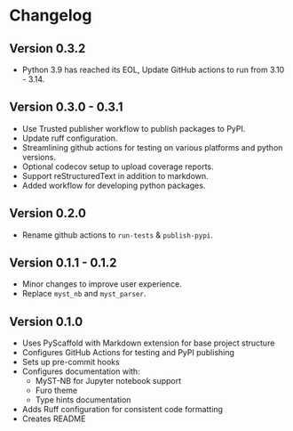 # Changelog

## Version 0.3.2
- Python 3.9 has reached its EOL, Update GitHub actions to run from 3.10 - 3.14.

## Version 0.3.0 - 0.3.1

- Use Trusted publisher workflow to publish packages to PyPI.
- Update ruff configuration.
- Streamlining github actions for testing on various platforms and python versions.
- Optional codecov setup to upload coverage reports.
- Support reStructuredText in addition to markdown.
- Added workflow for developing python packages.

## Version 0.2.0

- Rename github actions to `run-tests` & `publish-pypi`.

## Version 0.1.1 - 0.1.2

- Minor changes to improve user experience.
- Replace `myst_nb` and `myst_parser`.

## Version 0.1.0

- Uses PyScaffold with Markdown extension for base project structure
- Configures GitHub Actions for testing and PyPI publishing
- Sets up pre-commit hooks
- Configures documentation with:
  - MyST-NB for Jupyter notebook support
  - Furo theme
  - Type hints documentation
- Adds Ruff configuration for consistent code formatting
- Creates README
